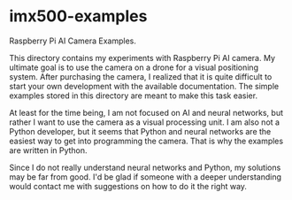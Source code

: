 # imx500-examples

Raspberry Pi AI Camera Examples.

This directory contains my experiments with Raspberry Pi AI camera. My ultimate goal is to use the camera on a drone for a visual positioning system. After purchasing the camera, I realized that it is quite difficult to start your own development with the available documentation. The simple examples stored in this directory are meant to make this task easier.

At least for the time being, I am not focused on AI and neural networks, but rather I want to use the camera as a visual processing unit. I am also not a Python developer, but it seems that Python and neural networks are the easiest way to get into programming the camera. That is why the examples are written in Python.

Since I do not really understand neural networks and Python, my solutions may be far from good. I'd be glad if someone with a deeper understanding would contact me with suggestions on how to do it the right way.
